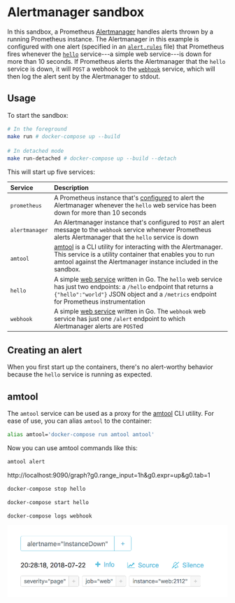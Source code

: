 # Alertmanager sandbox

In this sandbox, a Prometheus [Alertmanager](https://github.com/prometheus/alertmanager) handles alerts thrown by a running Prometheus instance. The Alertmanager in this example is configured with one alert (specified in an [`alert.rules`](./prometheus/alert.rules) file) that Prometheus fires whenever the [`hello`](./hello/main.go) service---a simple web service---is down for more than 10 seconds. If Prometheus alerts the Alertmanager that the `hello` service is down, it will `POST` a webhook to the [`webhook`](./webhook/main.go) service, which will then log the alert sent by the Alertmanager to stdout.

## Usage

To start the sandbox:

```bash
# In the foreground
make run # docker-compose up --build

# In detached mode
make run-detached # docker-compose up --build --detach
```

This will start up five services:

Service | Description
:-------|:-----------
`prometheus` | A Prometheus instance that's [configured](./prometheus/alert.rules) to alert the Alertmanager whenever the `hello` web service has been down for more than 10 seconds
`alertmanager` | An Alertmanager instance that's configured to `POST` an alert message to the `webhook` service whenever Prometheus alerts Alertmanager that the `hello` service is down
`amtool` | [amtool](https://github.com/prometheus/alertmanager#amtool) is a CLI utility for interacting with the Alertmanager. This service is a utility container that enables you to run amtool against the Alertmanager instance included in the sandbox.
`hello` | A simple [web service](./hello/main.go) written in Go. The `hello` web service has just two endpoints: a `/hello` endpoint that returns a `{"hello":"world"}` JSON object and a `/metrics` endpoint for Prometheus instrumentation
`webhook` | A simple [web service](./webhook/main.go) written in Go. The `webhook` web service has just one `/alert` endpoint to which Alertmanager alerts are `POST`ed

## Creating an alert

When you first start up the containers, there's no alert-worthy behavior because the `hello` service is running as expected.

## amtool

The `amtool` service can be used as a proxy for the [amtool](https://github.com/prometheus/alertmanager#amtool) CLI utility. For ease of use, you can alias `amtool` to the container:

```bash
alias amtool='docker-compose run amtool amtool'
```

Now you can use amtool commands like this:

```bash
amtool alert
```



http://localhost:9090/graph?g0.range_input=1h&g0.expr=up&g0.tab=1

```bash
docker-compose stop hello
```

```bash
docker-compose start hello
```

```bash
docker-compose logs webhook
```

![Alertmanager dashboard](./alerts.png)